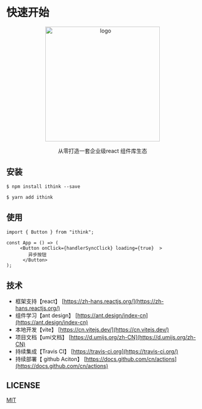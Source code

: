 <!--
 * @Author: Cookie
 * @Date: 2021-03-03 13:15:56
 * @LastEditors: Cookie
 * @LastEditTime: 2021-03-03 14:42:07
 * @Description: 
-->

# 快速开始

<p align="center">
    <img alt="logo" src="https://avatars.githubusercontent.com/u/79920730" width="300" height="300">
</p>
<p align="center">从零打造一套企业级react 组件库生态</p>


## 安装
```jsx| pure
$ npm install ithink --save

$ yarn add ithink
```

## 使用
```jsx| pure
import { Button } from "ithink";

const App = () => (
     <Button onClick={handlerSyncClick} loading={true}  >
        异步按钮
      </Button>
);
```

## 技术

- 框架支持【react】 [https://zh-hans.reactjs.org/](https://zh-hans.reactjs.org/)
- 组件学习【ant design】 [https://ant.design/index-cn](https://ant.design/index-cn)
- 本地开发【vite】 [https://cn.vitejs.dev/](https://cn.vitejs.dev/)
- 项目文档【umi文档】 [https://d.umijs.org/zh-CN](https://d.umijs.org/zh-CN)
- 持续集成【Travis CI】 [https://travis-ci.org](https://travis-ci.org/)
- 持续部署【 github Aciton】 [https://docs.github.com/cn/actions](https://docs.github.com/cn/actions)



## LICENSE

[MIT](https://en.wikipedia.org/wiki/MIT_License)


